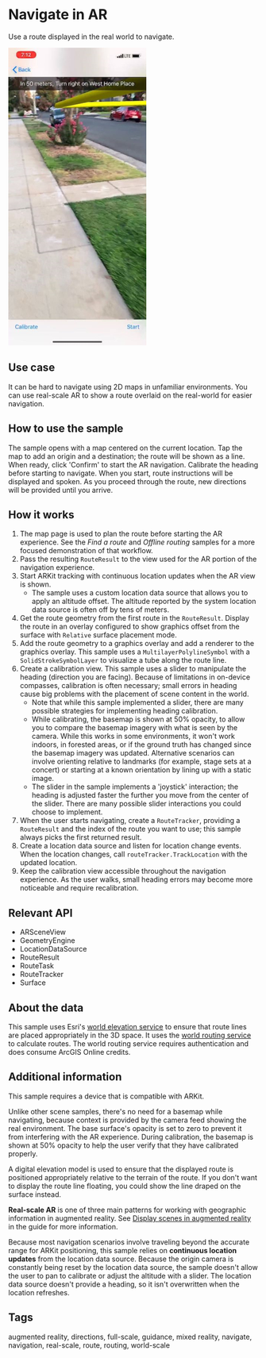 # Navigate in AR

Use a route displayed in the real world to navigate.

![Route directions shown overlaid onto a real-world camera feed](NavigateAR.jpg)

## Use case

It can be hard to navigate using 2D maps in unfamiliar environments. You can use real-scale AR to show a route overlaid on the real-world for easier navigation.

## How to use the sample

The sample opens with a map centered on the current location. Tap the map to add an origin and a destination; the route will be shown as a line. When ready, click 'Confirm' to start the AR navigation. Calibrate the heading before starting to navigate. When you start, route instructions will be displayed and spoken. As you proceed through the route, new directions will be provided until you arrive.

## How it works

1. The map page is used to plan the route before starting the AR experience. See the *Find a route* and *Offline routing* samples for a more focused demonstration of that workflow.
2. Pass the resulting `RouteResult` to the view used for the AR portion of the navigation experience.
3. Start ARKit tracking with continuous location updates when the AR view is shown.
    * The sample uses a custom location data source that allows you to apply an altitude offset. The altitude reported by the system location data source is often off by tens of meters.
4. Get the route geometry from the first route in the `RouteResult`. Display the route in an overlay configured to show graphics offset from the surface with `Relative` surface placement mode.
5. Add the route geometry to a graphics overlay and add a renderer to the graphics overlay. This sample uses a `MultilayerPolylineSymbol` with a `SolidStrokeSymbolLayer` to visualize a tube along the route line.
6. Create a calibration view. This sample uses a slider to manipulate the heading (direction you are facing). Because of limitations in on-device compasses, calibration is often necessary; small errors in heading cause big problems with the placement of scene content in the world.
    * Note that while this sample implemented a slider, there are many possible strategies for implementing heading calibration.
    * While calibrating, the basemap is shown at 50% opacity, to allow you to compare the basemap imagery with what is seen by the camera. While this works in some environments, it won't work indoors, in forested areas, or if the ground truth has changed since the basemap imagery was updated. Alternative scenarios can involve orienting relative to landmarks (for example, stage sets at a concert) or starting at a known orientation by lining up with a static image.
    * The slider in the sample implements a 'joystick' interaction; the heading is adjusted faster the further you move from the center of the slider. There are many possible slider interactions you could choose to implement.
7. When the user starts navigating, create a `RouteTracker`, providing a `RouteResult` and the index of the route you want to use; this sample always picks the first returned result.
8. Create a location data source and listen for location change events. When the location changes, call `routeTracker.TrackLocation` with the updated location.
9. Keep the calibration view accessible throughout the navigation experience. As the user walks, small heading errors may become more noticeable and require recalibration.

## Relevant API

* ARSceneView
* GeometryEngine
* LocationDataSource
* RouteResult
* RouteTask
* RouteTracker
* Surface

## About the data

This sample uses Esri's [world elevation service](https://elevation3d.arcgis.com/arcgis/rest/services/WorldElevation3D/Terrain3D/ImageServer) to ensure that route lines are placed appropriately in the 3D space. It uses the [world routing service](https://www.arcgis.com/home/item.html?id=1feb41652c5c4bd2ba5c60df2b4ea2c4) to calculate routes. The world routing service requires authentication and does consume ArcGIS Online credits.

## Additional information

This sample requires a device that is compatible with ARKit.

Unlike other scene samples, there's no need for a basemap while navigating, because context is provided by the camera feed showing the real environment. The base surface's opacity is set to zero to prevent it from interfering with the AR experience. During calibration, the basemap is shown at 50% opacity to help the user verify that they have calibrated properly.

A digital elevation model is used to ensure that the displayed route is positioned appropriately relative to the terrain of the route. If you don't want to display the route line floating, you could show the line draped on the surface instead.

**Real-scale AR** is one of three main patterns for working with geographic information in augmented reality. See [Display scenes in augmented reality](https://developers.arcgis.com/net/v100/scenes-3d/display-scenes-in-augmented-reality/) in the guide for more information.

Because most navigation scenarios involve traveling beyond the accurate range for ARKit positioning, this sample relies on **continuous location updates** from the location data source. Because the origin camera is constantly being reset by the location data source, the sample doesn't allow the user to pan to calibrate or adjust the altitude with a slider. The location data source doesn't provide a heading, so it isn't overwritten when the location refreshes.

## Tags

augmented reality, directions, full-scale, guidance, mixed reality, navigate, navigation, real-scale, route, routing, world-scale
